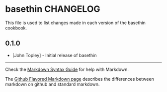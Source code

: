 basethin CHANGELOG
==================

This file is used to list changes made in each version of the basethin cookbook.

0.1.0
-----
- [John Topley] - Initial release of basethin

- - -
Check the [Markdown Syntax Guide](http://daringfireball.net/projects/markdown/syntax) for help with Markdown.

The [Github Flavored Markdown page](http://github.github.com/github-flavored-markdown/) describes the differences between markdown on github and standard markdown.
